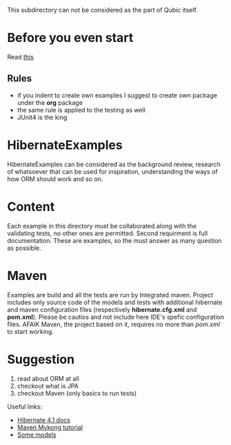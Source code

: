 This subdirectory can not be considered as the part of Qubic itself.

# Before you even start
Read [this]()
## Rules
* if you indent to create own examples I suggest to create own package under the **org** package
* the same rule is applied to the testing as well
* JUnit4 is the king

# HibernateExamples

HibernateExamples can be considered as the background review, research
of whatsoever that can be used for inspiration, understanding the
ways of how ORM should work and so on.

# Content

Each example in this directory must be collaborated along with the
validating tests, no other ones are permitted. Second requirment is
full documentation. These are examples, so the must answer as many
question as possible. 

# Maven
Examples are build and all the tests are run by Integrated maven.
Project includes only source code of the models and tests with
additional hibernate and maven configuration files (respectively
**hibernate.cfg.xml** and **pom.xml**). Please be cautios and not
include here IDE's spefic configuration files. AFAIK Maven, the project
based on it, requires no more than *pom.xml* to start working.

# Suggestion
1. read about ORM at all
2. checkout what is JPA
3. checkout Maven (only basics to run tests)

Useful links:
* [Hibernate 4.1 docs](http://docs.jboss.org/hibernate/orm/4.1/quickstart/en-US/html/)
* [Maven Mykong tutorial](http://www.mkyong.com/tutorials/maven-tutorials/)
* [Some models](https://www.dropbox.com/sh/vhshvs2j30xdeh8/z-tI54qOYt)
